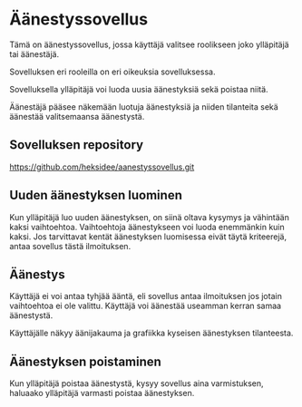 # Äänestyssovellus

Tämä on äänestyssovellus, jossa  käyttäjä valitsee roolikseen joko ylläpitäjä tai äänestäjä.

Sovelluksen eri rooleilla on eri oikeuksia sovelluksessa.

Sovelluksella ylläpitäjä voi luoda uusia äänestyksiä sekä poistaa niitä. 

Äänestäjä pääsee näkemään luotuja äänestyksiä ja niiden tilanteita sekä äänestää valitsemaansa äänestystä.

## Sovelluksen repository

https://github.com/heksidee/aanestyssovellus.git

## Uuden äänestyksen luominen

Kun ylläpitäjä luo uuden äänestyksen, on siinä oltava kysymys ja vähintään kaksi vaihtoehtoa. Vaihtoehtoja äänestykseen voi luoda enemmänkin kuin kaksi. Jos tarvittavat kentät äänestyksen luomisessa eivät täytä kriteerejä, antaa sovellus tästä ilmoituksen.

## Äänestys

Käyttäjä ei voi antaa tyhjää ääntä, eli sovellus antaa ilmoituksen jos jotain vaihtoehtoa ei ole valittu. Käyttäjä voi äänestää useamman kerran samaa äänestystä. 

Käyttäjälle näkyy äänijakauma ja grafiikka kyseisen äänestyksen tilanteesta.

## Äänestyksen poistaminen

Kun ylläpitäjä poistaa äänestystä, kysyy sovellus aina varmistuksen, haluaako ylläpitäjä varmasti poistaa äänestyksen. 